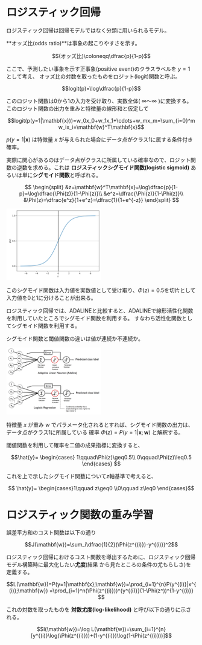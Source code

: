 # ロジスティック回帰

ロジスティック回帰は回帰モデルではなく分類に用いられるモデル。

**オッズ比(odds ratio)**は事象の起こりやすさを示す。

$$(オッズ比)\coloneqq\dfrac{p}{1-p}$$

ここで、予測したい事象を示す正事象(positive event)のクラスラベルを $y=1$ として考え、
オッズ比の対数を取ったものをロジット(logit)関数と呼ぶ。

$$logit(p)=\log\dfrac{p}{1-p}$$

このロジット関数は0から1の入力を受け取り、実数全体( $\infty～\infty$ )に変換する。
このロジット関数の出力を重みと特徴量の線形和と仮定して

$$logit(p(y=1|\mathbf{x}))=w_0x_0+w_1x_1+\cdots+w_mx_m=\sum_{i=0}^mw_ix_i=\mathbf{w}^T\mathbf{x}$$

$p(y=1|\mathbf{x})$ は特徴量 $x$ が与えられた場合にデータ点がクラス1に属する条件付き確率。

実際に関心があるのはデータ点がクラスに所属している確率なので、ロジット関数の逆数を求める。これは
**ロジスティックシグモイド関数(logistic sigmoid)**
あるいは単に**シグモイド関数**と呼ばれる。

$$
\begin{split}
&z=\mathbf{w}^T\mathbf{x}=\log\dfrac{p}{1-p}=\log\dfrac{\Phi(z)}{1-\Phi(z)}\\
&e^z=\dfrac{\Phi(z)}{1-\Phi(z)}\\
&\Phi(z)=\dfrac{e^z}{1+e^z}=\dfrac{1}{1+e^{-z}}
\end{split}
$$

<img src='sigmoid.png' style="width:50%">

このシグモイド関数は入力値を実数値として受け取り、$\Phi(z)=0.5$を切片として入力値を0と1に分けることが出来る。

ロジスティック回帰では、ADALINEと比較すると、ADALINEで線形活性化関数を利用していたところでシグモイド関数を利用する。
すなわち活性化関数としてシグモイド関数を利用する。

シグモイド関数と閾値関数の違いは値が連続か不連続か。

<img src='03_03.png' style="width:50%">

特徴量 $x$ が重み $w$ でパラメータ化されるとすれば、シグモイド関数の出力は、データ点がクラス1に所属している
確率 $\Phi(z)=P(y=1|\mathbf{x};\mathbf{w})$ と解釈する。

閾値関数を利用して確率を二値の成果指標に変換すると、

$$\hat{y}=
\begin{cases}
1\qquad\Phi(z)\geq0.5\\
0\qquad\Phi(z)\leq0.5
\end{cases}
$$

これを上で示したシグモイド関数について$z$軸基準で考えると、

$$
\hat{y}=
\begin{cases}1\qquad z\geq0
\\0\qquad z\leq0
\end{cases}$$

# ロジスティック関数の重み学習

誤差平方和のコスト関数は以下の通り

$$J(\mathbf{w})=\sum_i\dfrac{1}{2}(\Phi(z^{(i)})-y^{(i)})^2$$

ロジスティック回帰におけるコスト関数を導出するために、ロジスティック回帰モデル構築時に最大化したい**尤度**(結果
から見たところの条件の尤もらしさ)を定義する。

$$L(\mathbf{w})=P(y=1|\mathbf{x};\mathbf{w})=\prod_{i=1}^{n}P(y^{(i)}|x^{(i)};\mathbf{w})
=\prod_{i=1}^n(\Phi(z^{(i)}))^{y^{(i)}}(1-\Phi(z^))^{1-y^{(i)}}
$$

これの対数を取ったものを **対数尤度(log-likelihood)** と呼び以下の通りに示される。

$$l(\mathbf{w})=\log L(\mathbf{w})=\sum_{i=1}^{n}[y^{(i)}\log(\Phi(z^{(i)}))+(1-y^{(i)})\log(1-\Phi(z^{(i)}))]$$


